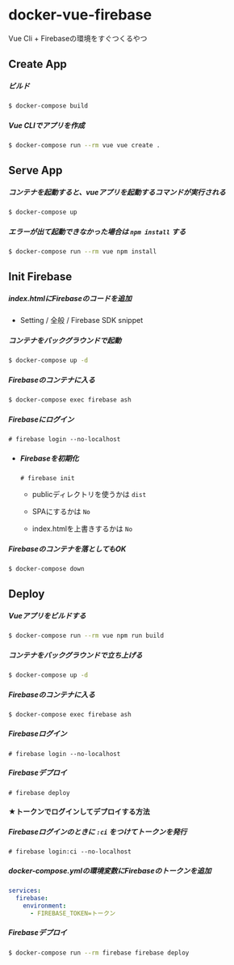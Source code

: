 # docker-vue-firebase
Vue Cli + Firebaseの環境をすぐつくるやつ

## Create App

##### ビルド

```bash
$ docker-compose build
```

##### Vue CLIでアプリを作成

```bash
$ docker-compose run --rm vue vue create .
```

## Serve App

##### コンテナを起動すると、vueアプリを起動するコマンドが実行される

```bash
$ docker-compose up
```

##### エラーが出て起動できなかった場合は `npm install` する

```bash
$ docker-compose run --rm vue npm install
```



## Init Firebase

##### index.htmlにFirebaseのコードを追加

- Setting / 全般 / Firebase SDK snippet

##### コンテナをバックグラウンドで起動

```bash
$ docker-compose up -d
```

##### Firebaseのコンテナに入る

```bash
$ docker-compose exec firebase ash
```

##### Firebaseにログイン

```
# firebase login --no-localhost
```

- ##### Firebaseを初期化

  ```
  # firebase init
  ```

  - publicディレクトリを使うかは `dist`
  - SPAにするかは `No`

  - index.htmlを上書きするかは `No`

##### Firebaseのコンテナを落としてもOK

```bash
$ docker-compose down
```

## Deploy

##### Vueアプリをビルドする

```bash
$ docker-compose run --rm vue npm run build
```

##### コンテナをバックグラウンドで立ち上げる

```bash
$ docker-compose up -d
```

##### Firebaseのコンテナに入る

```bash
$ docker-compose exec firebase ash
```

##### Firebaseログイン

```
# firebase login --no-localhost
```

##### Firebaseデプロイ

```
# firebase deploy
```

#### ★トークンでログインしてデプロイする方法

##### Firebaseログインのときに `:ci` をつけてトークンを発行

```
# firebase login:ci --no-localhost
```

##### docker-compose.ymlの環境変数にFirebaseのトークンを追加

```yaml
services:
  firebase:
    environment: 
      - FIREBASE_TOKEN=トークン
```

##### Firebaseデプロイ

```bash
$ docker-compose run --rm firebase firebase deploy
```
